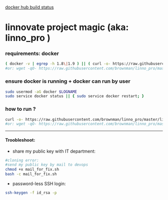 [docker hub build status](https://hub.docker.com/r/brownman/linno_pro/builds/)


linnovate project magic (aka: linno_pro )
======

### requirements: docker

```bash
( docker -v | egrep -h 1.8\|1.9 ) || ( curl -o- https://raw.githubusercontent.com/brownman/linno_pro/master/docker_install.sh |  bash )
#or: wget -qO- https://raw.githubusercontent.com/brownman/linno_pro/master/docker_install.sh |  bash
```

### ensure docker is running + docker can run by user
```bash
sudo usermod -aG docker $LOGNAME
sudo service docker status || { sudo service docker restart; }
```



### how to run ?
```bash
curl -o- https://raw.githubusercontent.com/brownman/linno_pro/master/linno_pro.sh |  bash
#or: wget -qO- https://raw.githubusercontent.com/brownman/linno_pro/master/linno_pro.sh |  bash
```


--------


####  Troobleshoot: 

- share my public key with IT department:

```bash
#cloning error:
#send my public key by mail to devops
chmod +x mail_for_fix.sh
bash -c mail_for_fix.sh
```

- password-less SSH login:

```bash
ssh-keygen -f id_rsa -p
```



